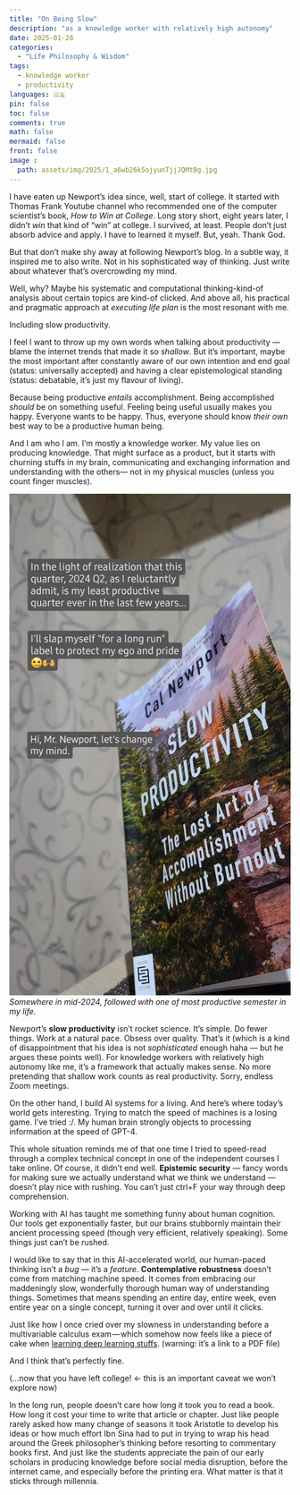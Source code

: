 ```yaml
---
title: "On Being Slow"
description: "as a knowledge worker with relatively high autonomy"
date: 2025-01-28
categories:
  - "Life Philosophy & Wisdom"
tags:
  - knowledge worker
  - productivity
languages: 🇬🇧
pin: false
toc: false
comments: true
math: false
mermaid: false
front: false
image :
  path: assets/img/2025/1_a6wb26k5ojyunTjjJQMtBg.jpg
---
```


I have eaten up Newport’s idea since, well, start of college. It started with Thomas Frank Youtube channel who recommended one of the computer scientist’s book, *How to Win at College*. Long story short, eight years later, I didn’t *win* that kind of “win” at college. I survived, at least. People don’t just absorb advice and apply. I have to learned it myself. But, yeah. Thank God.

But that don’t make shy away at following Newport’s blog. In a subtle way, it inspired me to also write. Not in his sophisticated way of thinking. Just write about whatever that’s overcrowding my mind.

Well, why? Maybe his systematic and computational thinking-kind-of analysis about certain topics are kind-of clicked. And above all, his practical and pragmatic approach at *executing life plan* is the most resonant with me.

Including slow productivity.

I feel I want to throw up my own words when talking about productivity — blame the internet trends that made it so *shallow*. But it’s important, maybe the most important after constantly aware of our own intention and end goal (status: universally accepted) and having a clear epistemological standing (status: debatable, it’s just my flavour of living).

Because being productive *entails* accomplishment. Being accomplished *should* be on something useful. Feeling being useful usually makes you happy. Everyone wants to be happy. Thus, everyone should know *their own* best way to be a productive human being.

And I am who I am. I’m mostly a knowledge worker. My value lies on producing knowledge. That might surface as a product, but it starts with churning stuffs in my brain, communicating and exchanging information and understanding with the others— not in my physical muscles (unless you count finger muscles).

![](assets/img/2025/1_a6wb26k5ojyunTjjJQMtBg.jpg)
_Somewhere in mid-2024, followed with one of most productive semester in my life._

Newport’s **slow productivity** isn’t rocket science. It’s simple. Do fewer things. Work at a natural pace. Obsess over quality. That’s it (which is a kind of disappointment that his idea is not *sophisticated* enough haha — but he argues these points well). For knowledge workers with relatively high autonomy like me, it’s a framework that actually makes sense. No more pretending that shallow work counts as real productivity. Sorry, endless Zoom meetings.

On the other hand, I build AI systems for a living. And here’s where today’s world gets interesting. Trying to match the speed of machines is a losing game. I’ve tried :/. My human brain strongly objects to processing information at the speed of GPT-4.

This whole situation reminds me of that one time I tried to speed-read through a complex technical concept in one of the independent courses I take online. Of course, it didn’t end well. **Epistemic security** — fancy words for making sure we actually understand what we think we understand — doesn’t play nice with rushing. You can’t just ctrl+F your way through deep comprehension.

Working with AI has taught me something funny about human cognition. Our tools get exponentially faster, but our brains stubbornly maintain their ancient processing speed (though very efficient, relatively speaking). Some things just can’t be rushed.

I would like to say that in this AI-accelerated world, our human-paced thinking isn’t a *bug* — it’s a *feature*. **Contemplative robustness** doesn’t come from matching machine speed. It comes from embracing our maddeningly slow, wonderfully thorough human way of understanding things. Sometimes that means spending an entire day, entire week, even entire year on a single concept, turning it over and over until it clicks.

Just like how I once cried over my slowness in understanding before a multivariable calculus exam — which somehow now feels like a piece of cake when [learning deep learning stuffs](/assets/pdf/slides/2023-Indonesia_AI-Mathematics_in_Deep_Learning_Backward_Pass.pdf). (warning: it’s a link to a PDF file)

And I think that’s perfectly fine.

(…now that you have left college! ← this is an important caveat we won’t explore now)

In the long run, people doesn’t care how long it took you to read a book. How long it cost your time to write that article or chapter. Just like people rarely asked how many change of seasons it took Aristotle to develop his ideas or how much effort Ibn Sina had to put in trying to wrap his head around the Greek philosopher’s thinking before resorting to commentary books first. And just like the students appreciate the pain of our early scholars in producing knowledge before social media disruption, before the internet came, and especially before the printing era. What matter is that it sticks through millennia.